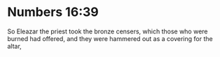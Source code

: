 # Numbers 16:39

So Eleazar the priest took the bronze censers, which those who were burned had offered, and they were hammered out as a covering for the altar,
